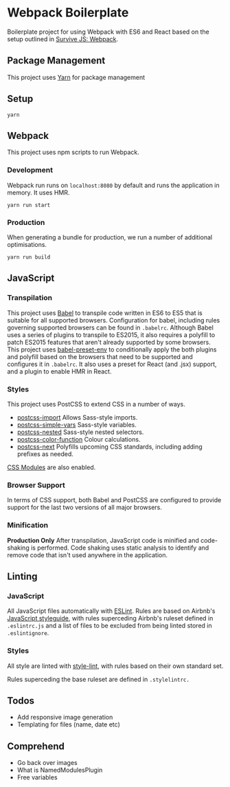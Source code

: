 # Webpack Boilerplate

Boilerplate project for using Webpack with ES6 and React based on the setup outlined in
[Survive JS: Webpack](https://leanpub.com/survivejs-webpack).

## Package Management

This project uses [Yarn](https://yarnpkg.com/) for package management

## Setup

```
yarn
```

## Webpack

This project uses npm scripts to run Webpack.

### Development

Webpack run runs on `localhost:8080` by default and runs the application in memory. It uses HMR.

```
yarn run start
```

### Production

When generating a bundle for production, we run a number of additional optimisations.

```
yarn run build
```

## JavaScript

### Transpilation

This project uses [Babel](https://babeljs.io/) to transpile code written in ES6 to ES5 that is suitable for all supported browsers. Configuration for babel, including rules governing supported browsers can be found in `.babelrc`. Although Babel uses a series of plugins to transpile to ES2015, it also requires a polyfill to patch ES2015 features that aren't already supported by some browsers. This project uses [babel-preset-env](https://github.com/babel/babel-preset-env) to conditionally apply the both plugins and polyfill based on the browsers that need to be supported and configures it in `.babelrc`. It also uses a preset for React (and .jsx) support, and a plugin to enable HMR in React.

### Styles

This project uses PostCSS to extend CSS in a number of ways.

- [postcss-import](https://github.com/postcss/postcss-import) Allows Sass-style imports.
- [postcss-simple-vars](https://github.com/postcss/postcss-simple-vars) Sass-style variables.
- [postcss-nested](https://pawelgrzybek.com/from-sass-to-postcss/) Sass-style nested selectors.
- [postcss-color-function](https://github.com/postcss/postcss-color-function) Colour calculations.
- [postcss-next](https://github.com/MoOx/postcss-cssnext) Polyfills upcoming CSS standards, including adding prefixes as needed.

[CSS Modules](https://github.com/css-modules/css-modules) are also enabled.

### Browser Support

In terms of CSS support, both Babel and PostCSS are configured to provide support for the last two versions of all major browsers.

### Minification

**Production Only** After transpilation, JavaScript code is minified and code-shaking is performed. Code shaking uses static analysis to identify and remove code that isn't used anywhere in the application.

## Linting

### JavaScript

All JavaScript files automatically with [ESLint](http://eslint.org/). Rules are based on Airbnb's [JavaScript styleguide](https://github.com/airbnb/javascript), with rules superceding Airbnb's ruleset defined in `.eslintrc.js` and a list of files to be excluded from being linted stored in `.eslintignore`.

### Styles

All style are linted with [style-lint](https://github.com/stylelint/stylelint), with rules based on
their own standard set.

Rules superceding the base ruleset are defined in `.stylelintrc.`

## Todos

- Add responsive image generation
- Templating for files (name, date etc)

## Comprehend

- Go back over images
- What is NamedModulesPlugin
- Free variables
